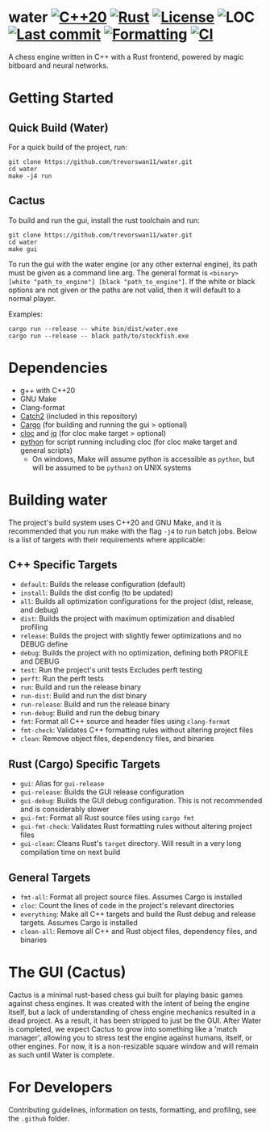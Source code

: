 # water [![C++20](https://img.shields.io/badge/C%2B%2B-20-blue?logo=c%2B%2B&logoColor=white)](https://en.cppreference.com/w/cpp/20.html) [![Rust](https://img.shields.io/static/v1?label=Rust&message=2024&labelColor=gray&color=F1592A)](https://github.com/rust-lang/rust) [![License](https://img.shields.io/github/license/trevorswan11/water)](LICENSE) ![LOC](https://img.shields.io/endpoint?url=https://raw.githubusercontent.com/trevorswan11/water/main/.github/loc_badge.json) [![Last commit](https://img.shields.io/github/last-commit/trevorswan11/water)](https://github.com/trevorswan11/water) [![Formatting](https://github.com/trevorswan11/water/actions/workflows/format.yml/badge.svg)](https://github.com/trevorswan11/water/actions/workflows/format.yml) [![CI](https://github.com/trevorswan11/water/actions/workflows/ci.yml/badge.svg)](https://github.com/trevorswan11/water/actions/workflows/ci.yml)
A chess engine written in C++ with a Rust frontend, powered by magic bitboard and neural networks.

# Getting Started

## Quick Build (Water)
For a quick build of the project, run:
```shell
git clone https://github.com/trevorswan11/water.git
cd water
make -j4 run
```

## Cactus
To build and run the gui, install the rust toolchain and run:
```shell
git clone https://github.com/trevorswan11/water.git
cd water
make gui
```
To run the gui with the water engine (or any other external engine), its path must be given as a command line arg. The general format is `<binary> [white "path_to_engine"] [black "path_to_engine"]`. If the white or black options are not given or the paths are not valid, then it will default to a normal player.

Examples:
```shell
cargo run --release -- white bin/dist/water.exe
cargo run --release -- black path/to/stockfish.exe
```

# Dependencies
- g++ with C++20
- GNU Make
- Clang-format
- [Catch2](https://github.com/catchorg/Catch2) (included in this repository)
- [Cargo](https://doc.rust-lang.org/beta/book/ch01-01-installation.html) (for building and running the gui > optional)
- [cloc](https://github.com/AlDanial/cloc) and [jq](https://github.com/jqlang/jq) (for cloc make target > optional)
- [python](https://www.python.org/downloads/) for script running including cloc (for cloc make target and general scripts)
    - On windows, Make will assume python is accessible as `python`, but will be assumed to be `python3` on UNIX systems

# Building water
The project's build system uses C++20 and GNU Make, and it is recommended that you run make with the flag `-j4` to run batch jobs. Below is a list of targets with their requirements where applicable:

## C++ Specific Targets
- `default`: Builds the release configuration (default)
- `install`: Builds the dist config (to be updated)
- `all`: Builds all optimization configurations for the project (dist, release, and debug)
- `dist`: Builds the project with maximum optimization and disabled profiling
- `release`: Builds the project with slightly fewer optimizations and no DEBUG define
- `debug`: Builds the project with no optimization, defining both PROFILE and DEBUG
- `test`: Run the project's unit tests Excludes perft testing
- `perft`: Run the perft tests
- `run`: Build and run the release binary
- `run-dist`: Build and run the dist binary
- `run-release`: Build and run the release binary
- `run-debug`: Build and run the debug binary
- `fmt`: Format all C++ source and header files using `clang-format`
- `fmt-check`: Validates C++ formatting rules without altering project files
- `clean`: Remove object files, dependency files, and binaries

## Rust (Cargo) Specific Targets
- `gui`: Alias for `gui-release`
- `gui-release`: Builds the GUI release configuration
- `gui-debug`: Builds the GUI debug configuration. This is not recommended and is considerably slower
- `gui-fmt`: Format all Rust source files using `cargo fmt`
- `gui-fmt-check`: Validates Rust formatting rules without altering project files
- `gui-clean`: Cleans Rust's `target` directory. Will result in a very long compilation time on next build

## General Targets
- `fmt-all`: Format all project source files. Assumes Cargo is installed
- `cloc`: Count the lines of code in the project's relevant directories
- `everything`: Make all C++ targets and build the Rust debug and release targets. Assumes Cargo is installed
- `clean-all`: Remove all C++ and Rust object files, dependency files, and binaries

# The GUI (Cactus)
Cactus is a minimal rust-based chess gui built for playing basic games against chess engines. It was created with the intent of being the engine itself, but a lack of understanding of chess engine mechanics resulted in a dead project. As a result, it has been stripped to just be the GUI. After Water is completed, we expect Cactus to grow into something like a 'match manager', allowing you to stress test the engine against humans, itself, or other engines. For now, it is a non-resizable square window and will remain as such until Water is complete.

# For Developers
Contributing guidelines, information on tests, formatting, and profiling, see the `.github` folder.
